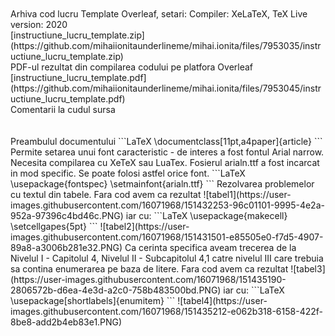 <br>
<br>Arhiva cod lucru Template Overleaf, setari: Compiler: XeLaTeX, TeX Live version: 2020<br>
[instructiune_lucru_template.zip](https://github.com/mihaiionitaunderlineme/mihai.ionita/files/7953035/instructiune_lucru_template.zip)
<br>PDF-ul rezultat din compilarea codului pe platfora Overleaf<br>
[instructiune_lucru_template.pdf](https://github.com/mihaiionitaunderlineme/mihai.ionita/files/7953045/instructiune_lucru_template.pdf)
<br>Comentarii la cudul sursa<br>
<br><br>
Preambulul documentului
```LaTeX
\documentclass[11pt,a4paper]{article}
```
Permite setarea unui font caracteristic - de interes a fost fontul Arial narrow. Necesita compilarea cu XeTeX sau LuaTex. Fosierul arialn.ttf a fost incarcat in mod specific. Se poate folosi astfel orice font. 
```LaTeX
\usepackage{fontspec}
\setmainfont{arialn.ttf}
```
Rezolvarea problemelor cu textul din tabele. 
Fara cod avem ca rezultat
![tabel1](https://user-images.githubusercontent.com/16071968/151432253-96c01101-9995-4e2a-952a-97396c4bd46c.PNG)
iar cu: 
```LaTeX
\usepackage{makecell} 
\setcellgapes{5pt}
```
![tabel2](https://user-images.githubusercontent.com/16071968/151431501-e85505e0-f7d5-4907-89a8-a3006b281e32.PNG)
Ca cerinta specifica aveam trecerea de la Nivelul I - Capitolul 4, Nivelul II - Subcapitolul 4,1 catre nivelul III care trebuia sa contina enumerarea pe baza de litere. 
Fara cod avem ca rezultat
![tabel3](https://user-images.githubusercontent.com/16071968/151435190-2806572b-d6ea-4e3d-a2c0-758b483500bd.PNG)
iar cu: 
```LaTeX
\usepackage[shortlabels]{enumitem}
```
![tabel4](https://user-images.githubusercontent.com/16071968/151435212-e062b318-6158-422f-8be8-add2b4eb83e1.PNG)


